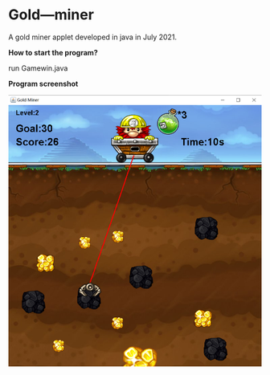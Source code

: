 # Gold—miner

A gold miner applet developed in java in July 2021.

**How to start the program?**

run Gamewin.java

**Program screenshot**

![image-20220624120816687](screenshot.png)